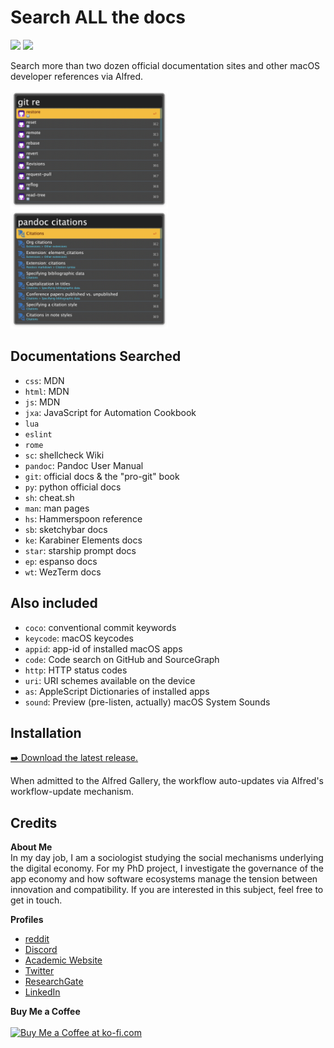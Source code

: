 <!-- LTeX: enabled=false --><!-- vale off -->
# Search ALL the docs
<!-- LTeX: enabled=true --><!-- vale on -->
![](https://img.shields.io/github/downloads/chrisgrieser/alfred-docs-searches/total?label=Total%20Downloads&style=plastic) ![](https://img.shields.io/github/v/release/chrisgrieser/alfred-docs-searches?label=Latest%20Release&style=plastic)

Search more than two dozen official documentation sites and other macOS developer references via Alfred.

<img src="./assets/showcase git.png" alt="showcase git" width="50%">

<img src="./assets/showcase pandoc.png" alt="showcase Pandoc" width="50%">

## Documentations Searched
- `css`: MDN
- `html`: MDN
- `js`: MDN
- `jxa`: JavaScript for Automation Cookbook
- `lua`
- `eslint`
- `rome`
- `sc`: shellcheck Wiki
- `pandoc`: Pandoc User Manual
- `git`: official docs & the "pro-git" book
- `py`: python official docs
- `sh`: cheat.sh
- `man`: man pages
- `hs`: Hammerspoon reference
- `sb`: sketchybar docs
- `ke`: Karabiner Elements docs
- `star`: starship prompt docs
- `ep`: espanso docs
- `wt`: WezTerm docs

## Also included
- `coco`: conventional commit keywords
- `keycode`: macOS keycodes
- `appid`: app-id of installed macOS apps
- `code`: Code search on GitHub and SourceGraph
- `http`: HTTP status codes
- `uri`: URI schemes available on the device
- `as`: AppleScript Dictionaries of installed apps
- `sound`: Preview (pre-listen, actually) macOS System Sounds

## Installation
[➡️ Download the latest release.](https://github.com/chrisgrieser/alfred-docs-searches/releases/latest)

When admitted to the Alfred Gallery, the workflow auto-updates via Alfred's workflow-update mechanism.

## Credits
<!-- vale Google.FirstPerson = NO -->
__About Me__  
In my day job, I am a sociologist studying the social mechanisms underlying the digital economy. For my PhD project, I investigate the governance of the app economy and how software ecosystems manage the tension between innovation and compatibility. If you are interested in this subject, feel free to get in touch.

__Profiles__  
- [reddit](https://www.reddit.com/user/pseudometapseudo)
- [Discord](https://discordapp.com/users/462774483044794368/)
- [Academic Website](https://chris-grieser.de/)
- [Twitter](https://twitter.com/pseudo_meta)
- [ResearchGate](https://www.researchgate.net/profile/Christopher-Grieser)
- [LinkedIn](https://www.linkedin.com/in/christopher-grieser-ba693b17a/)

__Buy Me a Coffee__  
<br>
<a href='https://ko-fi.com/Y8Y86SQ91' target='_blank'><img height='36' style='border:0px;height:36px;' src='https://cdn.ko-fi.com/cdn/kofi1.png?v=3' border='0' alt='Buy Me a Coffee at ko-fi.com' /></a>
